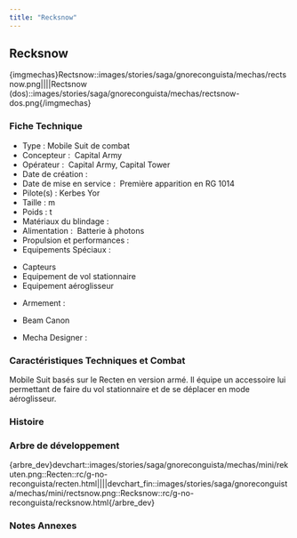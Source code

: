 ```yaml
---
title: "Recksnow"
---
```


Recksnow
--------


{imgmechas}Rectsnow::images/stories/saga/gnoreconguista/mechas/rectsnow.png||||Rectsnow (dos)::images/stories/saga/gnoreconguista/mechas/rectsnow-dos.png{/imgmechas}


### Fiche Technique


- Type : Mobile Suit de combat   
- Concepteur :  Capital Army  
- Opérateur :  Capital Army, Capital Tower  
- Date de création :   
- Date de mise en service :  Première apparition en RG 1014  
- Pilote(s) :  Kerbes Yor  
- Taille : m   
- Poids : t   
- Matériaux du blindage :   
- Alimentation :  Batterie à photons  
- Propulsion et performances :   
- Equipements Spéciaux :


* Capteurs
* Equipement de vol stationnaire
* Equipement aéroglisseur


- Armement :


* Beam Canon


- Mecha Designer :


### Caractéristiques Techniques et Combat


Mobile Suit basés sur le Recten en version armé. Il équipe un accessoire lui permettant de faire du vol stationnaire et de se déplacer en mode aéroglisseur. 


### Histoire


### Arbre de développement


{arbre\_dev}devchart::images/stories/saga/gnoreconguista/mechas/mini/rekuten.png::Recten::rc/g-no-reconguista/recten.html||||devchart\_fin::images/stories/saga/gnoreconguista/mechas/mini/rectsnow.png::Recksnow::rc/g-no-reconguista/recksnow.html{/arbre\_dev}


### Notes Annexes

